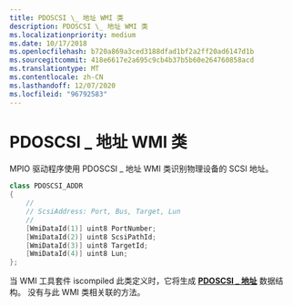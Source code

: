 ```yaml
---
title: PDOSCSI \_ 地址 WMI 类
description: PDOSCSI \_ 地址 WMI 类
ms.localizationpriority: medium
ms.date: 10/17/2018
ms.openlocfilehash: b720a869a3ced3188dfad1bf2a2ff20ad6147d1b
ms.sourcegitcommit: 418e6617e2a695c9cb4b37b5b60e264760858acd
ms.translationtype: MT
ms.contentlocale: zh-CN
ms.lasthandoff: 12/07/2020
ms.locfileid: "96792583"
---
```

# <a name="pdoscsi_addr-wmi-class"></a>PDOSCSI \_ 地址 WMI 类


MPIO 驱动程序使用 PDOSCSI \_ 地址 WMI 类识别物理设备的 SCSI 地址。

```cpp
class PDOSCSI_ADDR
{
    //
    // ScsiAddress: Port, Bus, Target, Lun
    //
    [WmiDataId(1)] uint8 PortNumber;
    [WmiDataId(2)] uint8 ScsiPathId;
    [WmiDataId(3)] uint8 TargetId;
    [WmiDataId(4)] uint8 Lun;
};
```

当 WMI 工具套件 iscompiled 此类定义时，它将生成 [**PDOSCSI \_ 地址**](/windows-hardware/drivers/ddi/mpiodisk/ns-mpiodisk-_pdoscsi_addr) 数据结构。 没有与此 WMI 类相关联的方法。

 

